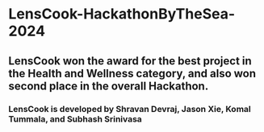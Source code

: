 # LensCook-HackathonByTheSea-2024

## LensCook won the award for the best project in the Health and Wellness category, and also won second place in the overall Hackathon.

### LensCook is developed by Shravan Devraj, Jason Xie, Komal Tummala, and Subhash Srinivasa
